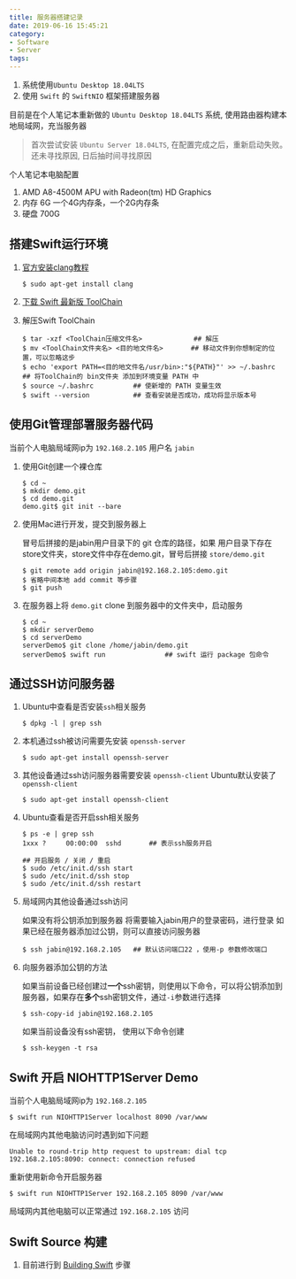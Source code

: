 ```yaml
---
title: 服务器搭建记录
date: 2019-06-16 15:45:21
category:
- Software
- Server
tags:
---
```


1. 系统使用`Ubuntu Desktop 18.04LTS`
2. 使用 `Swift` 的 `SwiftNIO` 框架搭建服务器 

<!--more-->

目前是在个人笔记本重新做的 `Ubuntu Desktop 18.04LTS` 系统, 使用路由器构建本地局域网，充当服务器

> 首次尝试安装 `Ubuntu Server 18.04LTS`, 在配置完成之后，重新启动失败。
> 还未寻找原因, 日后抽时间寻找原因

个人笔记本电脑配置

1. AMD A8-4500M APU with Radeon(tm) HD Graphics
2. 内存 6G 一个4G内存条，一个2G内存条
3. 硬盘 700G


## 搭建Swift运行环境

1. [官方安装clang教程](https://swift.org/getting-started/#installing-swift)
	
	```shell
	$ sudo apt-get install clang
	```

2. [下载 Swift 最新版 ToolChain](https://swift.org/download/#releases)

3. 解压Swift ToolChain
	
	```shell
	$ tar -xzf <ToolChain压缩文件名>				## 解压
	$ mv <ToolChain文件夹名> <目的地文件名>		## 移动文件到你想制定的位置，可以忽略这步
	$ echo 'export PATH=<目的地文件名/usr/bin>:"${PATH}"' >> ~/.bashrc		## 将ToolChain的 bin文件夹 添加到环境变量 PATH 中
	$ source ~/.bashrc			## 使新增的 PATH 变量生效
	$ swift --version 			## 查看安装是否成功，成功将显示版本号
	```


## 使用Git管理部署服务器代码

当前个人电脑局域网ip为 `192.168.2.105` 用户名 `jabin`

1. 使用Git创建一个裸仓库

	```shell
	$ cd ~
	$ mkdir demo.git
	$ cd demo.git
	demo.git$ git init --bare
	```

2. 使用Mac进行开发，提交到服务器上
	
    冒号后拼接的是jabin用户目录下的 git 仓库的路径，如果 用户目录下存在store文件夹，store文件中存在demo.git，冒号后拼接 `store/demo.git`

	```shell
	$ git remote add origin jabin@192.168.2.105:demo.git
	$ 省略中间本地 add commit 等步骤
	$ git push
	```

3. 在服务器上将 `demo.git` clone 到服务器中的文件夹中，启动服务

	```shell
	$ cd ~
	$ mkdir serverDemo
	$ cd serverDemo
	serverDemo$ git clone /home/jabin/demo.git
	serverDemo$ swift run 				## swift 运行 package 包命令
	```

## 通过SSH访问服务器

1. Ubuntu中查看是否安装`ssh`相关服务
    
    ```shell
    $ dpkg -l | grep ssh
    ```

2. 本机通过ssh被访问需要先安装 `openssh-server`
    
    ```shell
    $ sudo apt-get install openssh-server
    ```

3. 其他设备通过ssh访问服务器需要安装 `openssh-client`  Ubuntu默认安装了 `openssh-client`
    
    ```shell
    $ sudo apt-get install openssh-client
    ```

4. Ubuntu查看是否开启ssh相关服务
    ```shell
    $ ps -e | grep ssh
    1xxx ?     00:00:00  sshd       ## 表示ssh服务开启

    ## 开启服务 / 关闭 / 重启
    $ sudo /etc/init.d/ssh start
    $ sudo /etc/init.d/ssh stop 
    $ sudo /etc/init.d/ssh restart
    ```

5. 局域网内其他设备通过ssh访问 
    
    如果没有将公钥添加到服务器 将需要输入jabin用户的登录密码，进行登录
    如果已经在服务器添加过公钥，则可以直接访问服务器

    ```shell
    $ ssh jabin@192.168.2.105   ## 默认访问端口22 ，使用-p 参数修改端口
    ```

6. 向服务器添加公钥的方法
    
    如果当前设备已经创建过**一个**ssh密钥，则使用以下命令，可以将公钥添加到服务器，如果存在**多个**ssh密钥文件，通过`-i`参数进行选择

    ```shell
    $ ssh-copy-id jabin@192.168.2.105
    ```

    如果当前设备没有ssh密钥， 使用以下命令创建

    ```shell
    $ ssh-keygen -t rsa
    ```


## Swift 开启 NIOHTTP1Server Demo

当前个人电脑局域网ip为 `192.168.2.105`

```shell
$ swift run NIOHTTP1Server localhost 8090 /var/www
```

在局域网内其他电脑访问时遇到如下问题

```
Unable to round-trip http request to upstream: dial tcp 192.168.2.105:8090: connect: connection refused
```

重新使用新命令开启服务器

```shell
$ swift run NIOHTTP1Server 192.168.2.105 8090 /var/www
```

局域网内其他电脑可以正常通过 `192.168.2.105` 访问

## Swift Source 构建

1. 目前进行到 [Building Swift](https://github.com/apple/swift) 步骤